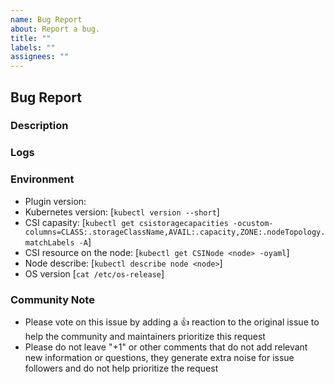 ```yaml
---
name: Bug Report
about: Report a bug.
title: ""
labels: ""
assignees: ""
---
```


## Bug Report

### Description

### Logs

### Environment

- Plugin version:
- Kubernetes version: [`kubectl version --short`]
- CSI capasity: [`kubectl get csistoragecapacities -ocustom-columns=CLASS:.storageClassName,AVAIL:.capacity,ZONE:.nodeTopology.matchLabels -A`]
- CSI resource on the node: [`kubectl get CSINode <node> -oyaml`]
- Node describe: [`kubectl describe node <node>`]
- OS version [`cat /etc/os-release`]

### Community Note

* Please vote on this issue by adding a 👍 reaction to the original issue to help the community and maintainers prioritize this request
* Please do not leave "+1" or other comments that do not add relevant new information or questions, they generate extra noise for issue followers and do not help prioritize the request
